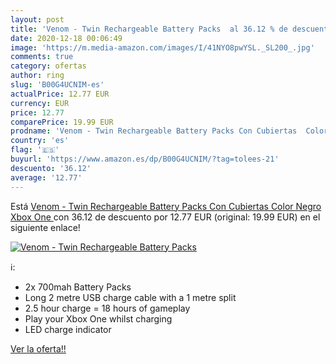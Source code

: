 ```yaml
---
layout: post
title: 'Venom - Twin Rechargeable Battery Packs  al 36.12 % de descuento'
date: 2020-12-18 00:06:49
image: 'https://m.media-amazon.com/images/I/41NYO8pwYSL._SL200_.jpg'
comments: true
category: ofertas
author: ring
slug: 'B00G4UCNIM-es'
actualPrice: 12.77 EUR
currency: EUR
price: 12.77
comparePrice: 19.99 EUR
prodname: 'Venom - Twin Rechargeable Battery Packs Con Cubiertas  Color Negro  Xbox One '
country: 'es'
flag: '🇪🇸'
buyurl: 'https://www.amazon.es/dp/B00G4UCNIM/?tag=tolees-21'
descuento: '36.12'
average: '12.77'
---
```


Está [Venom - Twin Rechargeable Battery Packs Con Cubiertas  Color Negro  Xbox One ](https://www.amazon.es/dp/B00G4UCNIM/?tag=tolees-21) con 36.12 de descuento por 12.77 EUR (original: 19.99 EUR) en el siguiente enlace!

[![Venom - Twin Rechargeable Battery Packs ](https://m.media-amazon.com/images/I/41NYO8pwYSL._SL200_.jpg)](https://www.amazon.es/dp/B00G4UCNIM/?tag=tolees-21)

ℹ️:

- 2x 700mah Battery Packs
- Long 2 metre USB charge cable with a 1 metre split
- 2.5 hour charge = 18 hours of gameplay
- Play your Xbox One whilst charging
- LED charge indicator

[Ver la oferta!!](https://www.amazon.es/dp/B00G4UCNIM/?tag=tolees-21)
